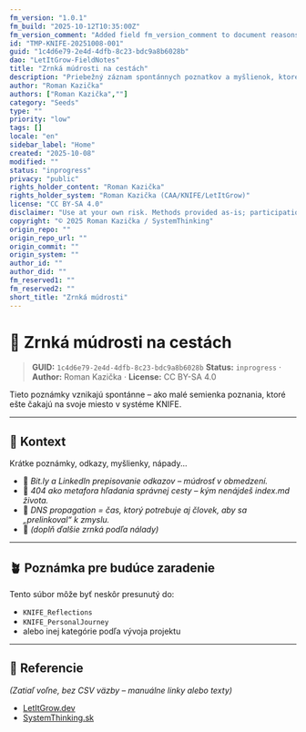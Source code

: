 ```yaml
---
fm_version: "1.0.1"
fm_build: "2025-10-12T10:35:00Z"
fm_version_comment: "Added field fm_version_comment to document reasons for FM updates"
id: "TMP-KNIFE-20251008-001"
guid: "1c4d6e79-2e4d-4dfb-8c23-bdc9a8b6028b"
dao: "LetItGrow-FieldNotes"
title: "Zrnká múdrosti na cestách"
description: "Priebežný záznam spontánnych poznatkov a myšlienok, ktoré vznikajú počas cesty, výučby alebo interakcie s komunitou."
author: "Roman Kazička"
authors: ["Roman Kazička",""]
category: "Seeds"
type: ""
priority: "low"
tags: []
locale: "en"
sidebar_label: "Home"
created: "2025-10-08"
modified: ""
status: "inprogress"
privacy: "public"
rights_holder_content: "Roman Kazička"
rights_holder_system: "Roman Kazička (CAA/KNIFE/LetItGrow)"
license: "CC BY-SA 4.0"
disclaimer: "Use at your own risk. Methods provided as-is; participation is voluntary and context-aware."
copyright: "© 2025 Roman Kazička / SystemThinking"
origin_repo: ""
origin_repo_url: ""
origin_commit: ""
origin_system: ""
author_id: ""
author_did: ""
fm_reserved1: ""
fm_reserved2: ""
short_title: "Zrnká múdrosti"
---
```

# 🌱 Zrnká múdrosti na cestách

<!-- fm-visible: start -->
> **GUID:** `1c4d6e79-2e4d-4dfb-8c23-bdc9a8b6028b`
> **Status:** `inprogress` · **Author:** Roman Kazička · **License:** CC BY-SA 4.0
<!-- fm-visible: end -->

Tieto poznámky vznikajú spontánne – ako malé semienka poznania,
ktoré ešte čakajú na svoje miesto v systéme KNIFE.

---

## 🧭 Kontext
Krátke poznámky, odkazy, myšlienky, nápady...

- 🔹 *Bit.ly a LinkedIn prepisovanie odkazov – múdrosť v obmedzení.*
- 🔹 *404 ako metafora hľadania správnej cesty – kým nenájdeš index.md života.*
- 🔹 *DNS propagation = čas, ktorý potrebuje aj človek, aby sa „prelinkoval“ k zmyslu.*
- 🔹 *(doplň ďalšie zrnká podľa nálady)*

---

## 🪴 Poznámka pre budúce zaradenie
Tento súbor môže byť neskôr presunutý do:
- `KNIFE_Reflections`
- `KNIFE_PersonalJourney`
- alebo inej kategórie podľa vývoja projektu

---

## 🔗 Referencie
*(Zatiaľ voľne, bez CSV väzby – manuálne linky alebo texty)*

- [LetItGrow.dev](https://letitgrow.dev)
- [SystemThinking.sk](https://systemthinking.sk)
